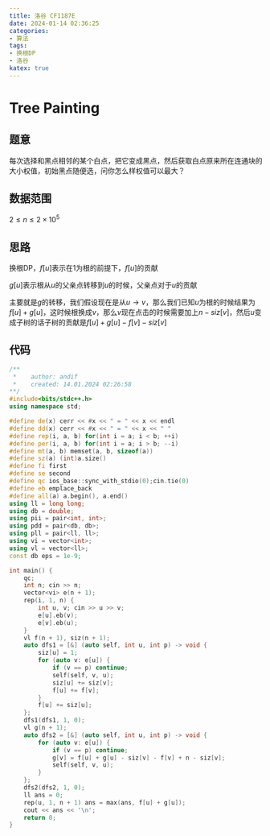 ```yaml
---
title: 洛谷 CF1187E
date: 2024-01-14 02:36:25
categories:
- 算法
tags: 
- 换根DP
- 洛谷
katex: true
---
```


# Tree Painting

## 题意

每次选择和黑点相邻的某个白点，把它变成黑点，然后获取白点原来所在连通块的大小权值，初始黑点随便选，问你怎么样权值可以最大？

## 数据范围

$2 \leq n \leq 2 \times 10^5$

## 思路

换根DP，$f[u]$表示在$1$为根的前提下，$f[u]$的贡献

$g[u]$表示根从$u$的父亲点转移到$u$的时候，父亲点对于$u$的贡献

主要就是$g$的转移，我们假设现在是从$u \rightarrow v$，那么我们已知$u$为根的时候结果为$f[u] + g[u]$，这时候根换成$v$，那么$v$现在点击的时候需要加上$n - siz[v]$，然后$u$变成子树的话子树的贡献是$f[u] + g[u] - f[v] - siz[v]$


## 代码
```c++
/**
 *    author: andif
 *    created: 14.01.2024 02:26:58
**/
#include<bits/stdc++.h>
using namespace std;

#define de(x) cerr << #x << " = " << x << endl
#define dd(x) cerr << #x << " = " << x << " "
#define rep(i, a, b) for(int i = a; i < b; ++i)
#define per(i, a, b) for(int i = a; i > b; --i)
#define mt(a, b) memset(a, b, sizeof(a))
#define sz(a) (int)a.size()
#define fi first
#define se second
#define qc ios_base::sync_with_stdio(0);cin.tie(0)
#define eb emplace_back
#define all(a) a.begin(), a.end()
using ll = long long;
using db = double;
using pii = pair<int, int>;
using pdd = pair<db, db>;
using pll = pair<ll, ll>;
using vi = vector<int>;
using vl = vector<ll>;
const db eps = 1e-9;

int main() {
    qc;
    int n; cin >> n;
    vector<vi> e(n + 1);
    rep(i, 1, n) {
        int u, v; cin >> u >> v;
        e[u].eb(v);
        e[v].eb(u);
    }
    vl f(n + 1), siz(n + 1);
    auto dfs1 = [&] (auto self, int u, int p) -> void {
        siz[u] = 1;
        for (auto v: e[u]) {
            if (v == p) continue;
            self(self, v, u);
            siz[u] += siz[v];
            f[u] += f[v];
        }
        f[u] += siz[u];
    };
    dfs1(dfs1, 1, 0);
    vl g(n + 1);
    auto dfs2 = [&] (auto self, int u, int p) -> void {
        for (auto v: e[u]) {
            if (v == p) continue;
            g[v] = f[u] + g[u] - siz[v] - f[v] + n - siz[v];
            self(self, v, u);
        }
    };
    dfs2(dfs2, 1, 0);
    ll ans = 0;
    rep(u, 1, n + 1) ans = max(ans, f[u] + g[u]);
    cout << ans << '\n';
    return 0;
}
```
